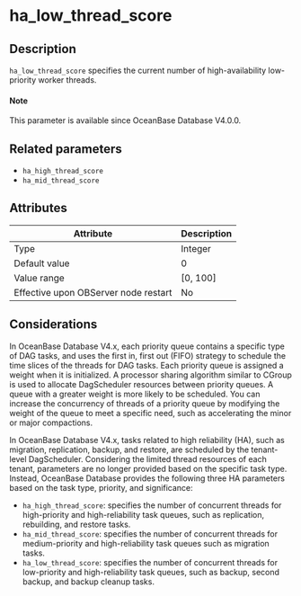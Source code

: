 # ha_low_thread_score

## Description

`ha_low_thread_score` specifies the current number of high-availability low-priority worker threads.

<main id="notice" type='explain'>
  <h4>Note</h4>
  <p>This parameter is available since OceanBase Database V4.0.0. </p>
</main>

## Related parameters

* `ha_high_thread_score`
* `ha_mid_thread_score`

## Attributes

| **Attribute** | **Description** |
| --- | --- |
| Type | Integer |
| Default value | 0 |
| Value range | [0, 100] |
| Effective upon OBServer node restart | No |

## Considerations

In OceanBase Database V4.x, each priority queue contains a specific type of DAG tasks, and uses the first in, first out (FIFO) strategy to schedule the time slices of the threads for DAG tasks. Each priority queue is assigned a weight when it is initialized. A processor sharing algorithm similar to CGroup is used to allocate DagScheduler resources between priority queues. A queue with a greater weight is more likely to be scheduled. You can increase the concurrency of threads of a priority queue by modifying the weight of the queue to meet a specific need, such as accelerating the minor or major compactions.

In OceanBase Database V4.x, tasks related to high reliability (HA), such as migration, replication, backup, and restore, are scheduled by the tenant-level DagScheduler. Considering the limited thread resources of each tenant, parameters are no longer provided based on the specific task type. Instead, OceanBase Database provides the following three HA parameters based on the task type, priority, and significance:

* `ha_high_thread_score`: specifies the number of concurrent threads for high-priority and high-reliability task queues, such as replication, rebuilding, and restore tasks.
* `ha_mid_thread_score`: specifies the number of concurrent threads for medium-priority and high-reliability task queues such as migration tasks.
* `ha_low_thread_score`: specifies the number of concurrent threads for low-priority and high-reliability task queues, such as backup, second backup, and backup cleanup tasks.
